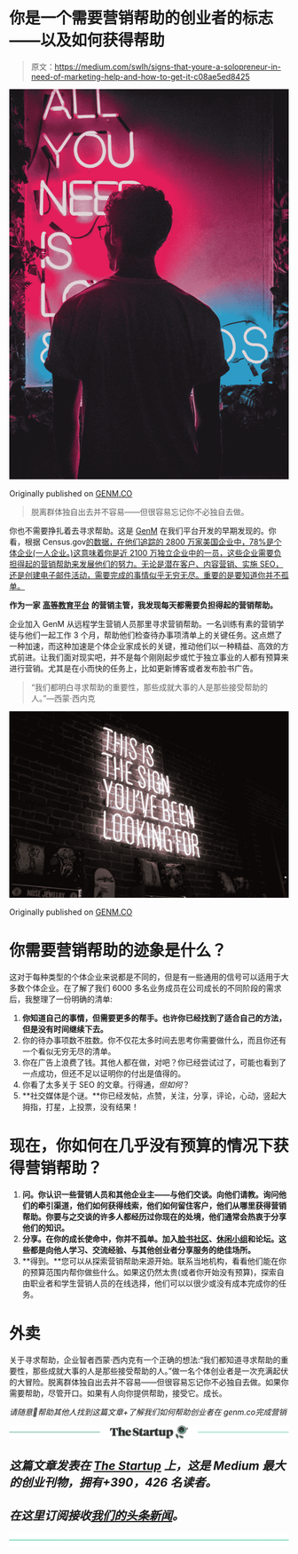 # 你是一个需要营销帮助的创业者的标志——以及如何获得帮助

> 原文：<https://medium.com/swlh/signs-that-youre-a-solopreneur-in-need-of-marketing-help-and-how-to-get-it-c08ae5ed8425>

![](img/3dfdcdbe7ffde1e9b1758be82542ab81.png)

Originally published on [GENM.CO](https://genm.co)

> 脱离群体独自出去并不容易——但很容易忘记你不必独自去做。

你也不需要挣扎着去寻求帮助。这是 [GenM](https://genm.co?utm_campaign=medium2) 在我们平台开发的早期发现的。你看，根据 Census.gov[的数据，在他们追踪的 2800 万家美国企业中，78%是个体企业(一人企业。)这意味着你是近 2100 万独立企业中的一员，这些企业需要负担得起的营销帮助来发展他们的努力。无论是潜在客户、内容营销、实施 SEO，还是创建电子邮件活动，需要完成的事情似乎无穷无尽。重要的是要知道你并不孤单。](http://census.gov/)

**作为一家** [**高等教育平台**](https://genm.co?utm_campaign=medium) **的营销主管，我发现每天都需要负担得起的营销帮助。**

企业加入 GenM 从远程学生营销人员那里寻求营销帮助。一名训练有素的营销学徒与他们一起工作 3 个月，帮助他们检查待办事项清单上的关键任务。这点燃了一种加速，而这种加速是个体企业家成长的关键，推动他们以一种精益、高效的方式前进。让我们面对现实吧，并不是每个刚刚起步或忙于独立事业的人都有预算来进行营销。尤其是在小而快的任务上，比如更新博客或者发布脸书广告。

> “我们都明白寻求帮助的重要性，那些成就大事的人是那些接受帮助的人。”—西蒙·西内克

![](img/0c149cfab2f05ac7c19e356e31f0cec5.png)

Originally published on [GENM.CO](https://genm.co)

# 你需要营销帮助的迹象是什么？

这对于每种类型的个体企业来说都是不同的，但是有一些通用的信号可以适用于大多数个体企业。在了解了我们 6000 多名业务成员在公司成长的不同阶段的需求后，我整理了一份明确的清单:

1.  **你知道自己的事情，但需要更多的帮手。也许你已经找到了适合自己的方法，但是没有时间继续下去。**
2.  你的待办事项数不胜数。你不仅花太多时间去思考你需要做什么，而且你还有一个看似无穷无尽的清单。
3.  你在广告上浪费了钱。其他人都在做，对吧？你已经尝试过了，可能也看到了一点成功，但还不足以证明你的付出是值得的。
4.  你看了太多关于 SEO 的文章。行得通，*但如何*？
5.  **社交媒体是个谜。**你已经发帖，点赞，关注，分享，评论，心动，竖起大拇指，打星，上投票，没有结果！

# 现在，你如何在几乎没有预算的情况下获得营销帮助？

1.  **问。你认识一些营销人员和其他企业主——与他们交谈。向他们请教。询问他们的牵引渠道，他们如何获得线索，他们如何留住客户，他们从哪里获得营销帮助。你要与之交谈的许多人都经历过你现在的处境，他们通常会热衷于分享他们的知识。**
2.  **分享。在你的成长使命中，你并不孤单。加入[脸书社区](https://www.facebook.com/groups/GenmMarketing)、[休闲小组](https://standuply.com/slack-chat-groups)和论坛。这些都是向他人学习、交流经验、与其他创业者分享服务的绝佳场所。**
3.  **得到。**您可以从探索营销帮助来源开始。联系当地机构，看看他们能在你的预算范围内帮你做些什么。如果这仍然太贵(或者你开始没有预算)，探索自由职业者和学生营销人员的在线选择，他们可以以很少或没有成本完成你的任务。

# 外卖

关于寻求帮助，企业智者西蒙·西内克有一个正确的想法:“我们都知道寻求帮助的重要性，那些成就大事的人是那些接受帮助的人。”做一名个体创业者是一次充满起伏的大冒险。脱离群体独自出去并不容易——但很容易忘记你不必独自去做。如果你需要帮助，尽管开口。如果有人向你提供帮助，接受它。成长。

*请随意👏帮助其他人找到这篇文章+了解我们如何帮助创业者在 genm.co*[](https://genm.co)*完成营销*

*[![](img/308a8d84fb9b2fab43d66c117fcc4bb4.png)](https://medium.com/swlh)*

## *这篇文章发表在 [The Startup](https://medium.com/swlh) 上，这是 Medium 最大的创业刊物，拥有+390，426 名读者。*

## *在这里订阅接收[我们的头条新闻](http://growthsupply.com/the-startup-newsletter/)。*

*[![](img/b0164736ea17a63403e660de5dedf91a.png)](https://medium.com/swlh)*